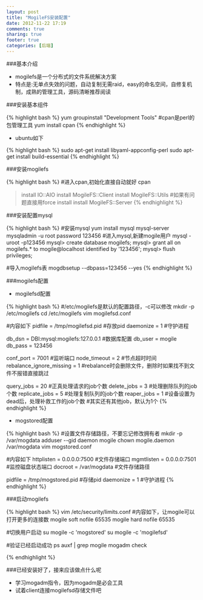 ```yaml
---
layout: post
title: "MogileFS安装配置"
date: 2012-11-22 17:19
comments: true
sharing: true
footer: true
categories: [后端]
---
```


###基本介绍
+ mogilefs是一个分布式的文件系统解决方案
+ 特点是:无单点失效的问题，自动复制无需raid，easy的命名空间，自修复机制，成熟的管理工具，源码清晰推荐阅读

<!-- more -->

###安装基本组件

{% highlight bash %}
yum groupinstall "Development Tools"
#cpan是perl的包管理工具
yum install cpan
{% endhighlight %}

+ ubuntu如下

{% highlight bash %}
sudo apt-get install libyaml-appconfig-perl
sudo apt-get install build-essential
{% endhighlight %}

###安装mogilefs

{% highlight bash %}
#进入cpan,初始化直接自动就好
cpan
> install IO::AIO
> install MogileFS::Client
> install MogileFS::Utils
#如果有问题直接用force install
> install MogileFS::Server 
{% endhighlight %}

###安装配置mysql

{% highlight bash %}
#安装mysql
yum install mysql mysql-server
mysqladmin -u root password 123456
#进入mysql,新建mogile用户
mysql -uroot -p123456
mysql> create database mogilefs;
mysql> grant all on mogilefs.* to mogile@localhost identified by '123456';
mysql> flush privileges;

#导入mogilefs表
mogdbsetup --dbpass=123456 --yes
{% endhighlight %}

###mogilefs配置

+ mogilefsd配置

{% highlight bash %}
#/etc/mogilefs是默认的配置路径，-c可以修改
mkdir -p /etc/mogilefs
cd /etc/mogilefs
vim mogilefsd.conf

#内容如下
pidfile = /tmp/mogilefsd.pid    #存放pid
daemonize = 1                   #守护进程

db_dsn  = DBI:mysql:mogilefs:127.0.0.1  #数据库配置
db_user = mogile 
db_pass = 123456 

conf_port = 7001                #监听端口
node_timeout = 2                #节点超时时间 
rebalance_ignore_missing = 1    #rebalance时会删除文件，删除时如果找不到文件不报错直接跳过 

query_jobs = 20                 #正真处理请求的job个数
delete_jobs = 3                 #处理删除队列的job个数
replicate_jobs = 5              #处理复制队列的job个数
reaper_jobs = 1                 #设备设置为dead后，处理补救工作的job个数 
                                #其实还有其他job，默认为1个
{% endhighlight %}

+ mogstored配置

{% highlight bash %}
#设置文件存储路径，不要忘记修改拥有者
mkdir -p /var/mogdata
adduser --gid daemon mogile
chown mogile.daemon /var/mogdata
vim mogstored.conf

#内容如下
httplisten = 0.0.0.0:7500       #文件存储端口
mgmtlisten = 0.0.0.0:7501       #监控磁盘状态端口
docroot = /var/mogdata          #文件存储路径

pidfile = /tmp/mogstored.pid    #存储pid
daemonize = 1                   #守护进程
{% endhighlight %}

###启动mogilefs

{% highlight bash %}
vim /etc/security/limits.conf
#内容如下，让mogile可以打开更多的连接数
mogile soft nofile 65535
mogile hard nofile 65535

#切换用户启动
su mogile -c 'mogstored'
su mogile -c 'mogilefsd'

#验证已经启动成功
ps auxf | grep mogile
mogadm check

{% endhighlight %}

###已经安装好了，接来应该做点什么呢

+ 学习mogadm指令，因为mogadm是必会工具
+ 试着client连接mogilefsd存储文件吧

